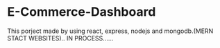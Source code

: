 ﻿# E-Commerce-Dashboard
This porject made by using react, express, nodejs and mongodb.(MERN STACT WEBSITES).. IN PROCESS......
